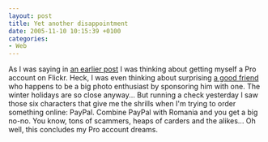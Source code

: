 ```yaml
---
layout: post
title: Yet another disappointment
date: 2005-11-10 10:15:39 +0100
categories:
- Web
---
```

As I was saying in <a href="http://www.rusiczki.net/2005/10/31/make-flickr-work-with-your-movable-type-blog/">an earlier post</a> I was thinking about getting myself a Pro account on Flickr. Heck, I was even thinking about surprising <a href="http://www.flickr.com/photos/vasi/">a good friend</a> who happens to be a big photo enthusiast by sponsoring him with one. The winter holidays are so close anyway... But running a check yesterday I saw those six characters that give me the shrills when I'm trying to order something online: PayPal. Combine PayPal with Romania and you get a big no-no. You know, tons of scammers, heaps of carders and the alikes... Oh well, this concludes my Pro account dreams.
